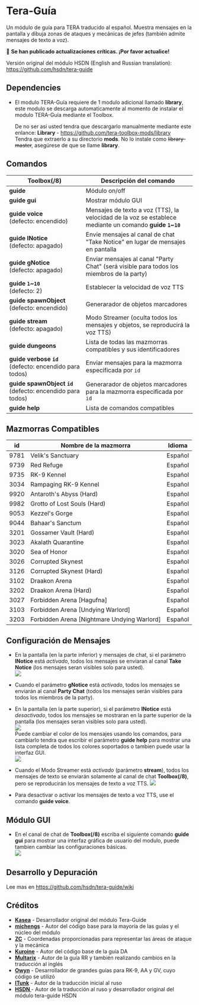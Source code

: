 # Tera-Guía
Un módulo de guía para TERA traducido al español. Muestra mensajes en la pantalla y dibuja zonas de ataques y mecánicas de jefes (también admite mensajes de texto a voz).

&#x1F534; **Se han publicado actualizaciones críticas. ¡Por favor actualice!**

Versión original del módulo HSDN (English and Russian translation): https://github.com/hsdn/tera-guide

## Dependencies
* El modulo TERA-Guía requiere de 1 modulo adicional llamado **library**, este modulo se descarga automaticamente al momento de instalar el modulo TERA-Guía mediante el Toolbox.

  De no ser asi usted tendra que descargarlo manualmente mediante este enlance:
  **Library** - https://github.com/tera-toolbox-mods/library   
  Tendra que extraerlo a su directorio **mods**. No lo instale como ~~library-master~~, asegúrese de que se llame **library**.   


## Comandos
Toolbox(/8) | Descripción del comando
--- | ---
**guide** | Módulo on/off
**guide&nbsp;gui** | Mostrar módulo GUI
**guide&nbsp;voice**<br>(defecto: encendido) | Mensajes de texto a voz (TTS), la velocidad de la voz se establece mediante un comando **guide `1`~`10`**
**guide&nbsp;lNotice**<br>(defecto: apagado) | Envíe mensajes al canal de chat "Take Notice" en lugar de mensajes en pantalla
**guide&nbsp;gNotice**<br>(defecto: apagado) | Enviar mensajes al canal "Party Chat" (será visible para todos los miembros de la party)
**guide&nbsp;`1`~`10`**<br>(defecto: 2) | Establecer la velocidad de voz TTS
**guide&nbsp;spawnObject**<br>(defecto: encendido) | Generarador de objetos marcadores
**guide&nbsp;stream**<br>(defecto: apagado) | Modo Streamer (oculta todos los mensajes y objetos, se reproducirá la voz TTS)
**guide&nbsp;dungeons** | Lista de todas las mazmorras compatibles y sus identificadores
**guide&nbsp;verbose&nbsp;`id`**<br>(defecto: encendido para todos) | Enviar mensajes para la mazmorra especificada por `id`
**guide&nbsp;spawnObject&nbsp;`id`**<br>(defecto: encendido para todos) | Generarador de objetos marcadores para la mazmorra especificada por `id`
**guide&nbsp;help** | Lista de comandos compatibles

## Mazmorras Compatibles
id | Nombre de la mazmorra | Idioma
--- | --- | ---
9781 | Velik's Sanctuary | Español
9739 | Red Refuge | Español
9735 | RK-9 Kennel | Español
3034 | Rampaging RK-9 Kennel | Español
9920 | Antaroth's Abyss (Hard) | Español
9982 | Grotto of Lost Souls (Hard) | Español
9053 | Kezzel's Gorge | Español
9044 | Bahaar's Sanctum | Español
3201 | Gossamer Vault (Hard) | Español
3023 | Akalath Quarantine | Español
3020 | Sea of Honor | Español
3026 | Corrupted Skynest | Español
3126 | Corrupted Skynest (Hard) | Español
3102 | Draakon Arena | Español
3202 | Draakon Arena (Hard) | Español
3027 | Forbidden Arena [Hagufna] | Español
3103 | Forbidden Arena [Undying Warlord] | Español
3203 | Forbidden Arena [Nightmare Undying Warlord] | Español

## Configuración de Mensajes

* En la pantalla (en la parte inferior) y mensajes de chat, si el parámetro **lNotice** está *activado*, todos los mensajes se enviaran al canal **Take Notice** (los mensajes seran visibles solo para usted).   
  ![](https://i.imgur.com/PGRm9Hx.png)   

* Cuando el parámetro **gNotice** está *activado*, todos los mensajes se enviarán al canal **Party Chat** (todos los mensajes serán visibles para todos los miembros de la party).   

* En la pantalla (en la parte superior), si el parámetro **lNotice** está *desactivado*, todos los mensajes se mostraran en la parte superior de la pantalla (los mensajes seran visibles solo para usted).   
  ![](https://i.imgur.com/eVmuWjG.png)   
  Puede cambiar el color de los mensajes usando los comandos, para cambiarlo tendra que escribir el parámetro **guide help** para mostrar una lista completa de todos los colores soportados o tambien puede usar la interfaz GUI.   
  ![](https://i.imgur.com/uXc3vdH.png)   

* Cuando el Modo Streamer está *activado* (parámetro **stream**), todos los mensajes de texto se enviarán solamente al canal de chat **Toolbox(/8)**, pero se reproducirán los mensajes de texto a voz TTS.
  ![](https://i.imgur.com/ng4DyI9.png)   

* Para desactivar o activar los mensajes de texto a voz TTS, use el comando **guide voice**.

## Módulo GUI

* En el canal de chat de **Toolbox(/8)** escriba el siguiente comando **guide gui** para mostrar una interfaz gráfica de usuario del modulo, puede tambien cambiar las configuraciones básicas.   
  ![](https://i.imgur.com/kABGJic.png)   

## Desarrollo y Depuración
Lee mas en https://github.com/hsdn/tera-guide/wiki

## Créditos
- **[Kasea](https://github.com/tera-toolbox-mods)** - Desarrollador original del módulo Tera-Guide
- **[michengs](https://github.com/michengs)** - Autor del código base para la mayoría de las guías y el núcleo del módulo
- **[ZC](https://github.com/tera-mod)** - Coordenadas proporcionadas para representar las áreas de ataque y la mecánica
- **[Kuroine](https://github.com/Kuroine)** - Autor del código base de la guía DA
- **[Multarix](https://github.com/Multarix)** - Autor de la guía RR y también realizando cambios en la traducción al inglés
- **[Owyn](https://github.com/Owyn)** - Desarrollador de grandes guías para RK-9, AA y GV, cuyo código se utilizó
- **[ITunk](https://github.com/GrafNikola)** - Autor de la traducción inicial al ruso
- **[HSDN ](https://github.com/HSDN)** - Autor de la traducción al ruso y desarrollador original del módulo tera-guide HSDN